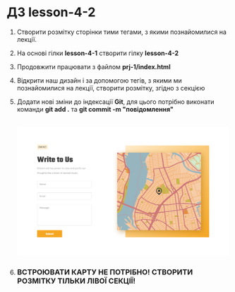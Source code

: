# ДЗ lesson-4-2

1. Створити розмітку сторінки тими тегами, з якими познайомилися на лекції.

2. На основі гілки **lesson-4-1** створити гілку **lesson-4-2**

3. Продовжити працювати з файлом **prj-1/index.html**

4. Відкрити наш дизайн і за допомогою тегів, з якими ми познайомилися на лекції, створити розмітку, згідно з секцією

5. Додати нові зміни до індексації **Git**, для цього потрібно виконати команди **git add .** та **git commit -m "повідомлення"**

   ​	<img src="./Task4.png" alt="04" style="zoom:100%;" />

6. ### ВСТРОЮВАТИ КАРТУ НЕ ПОТРІБНО! СТВОРИТИ РОЗМІТКУ ТІЛЬКИ ЛІВОЇ СЕКЦІЇ!
